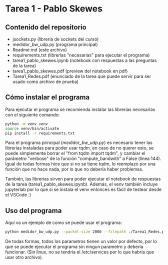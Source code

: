 # Tarea 1 - Pablo Skewes

## Contenido del repositorio


- jsockets.py (libreria de sockets del curso)
- medidor_bw_udp.py (programa principal)
- Readme.md (este archivo)
- requirements.txt (librerias "necesarias" para ejecutar el programa)
- tarea1_pablo_skewes.ipynb (notebook con respuestas a las preguntas de la tarea)
- tarea1_pablo_skewes.pdf (preview del notebook en pdf)
- Tarea1_Redes.pdf (enunciado de la tarea que puede servir para ser usado como archivo de prueba)



## Cómo instalar el programa

Para ejecutar el programa se recomienda instalar las librerias necesarias con el siguiente comando:

```bash
python -m venv venv
source venv/bin/activate
pip install -r requirements.txt
```

Para el programa principal (*medidor_bw_udp.py*) es necesario tener las librerias instaladas para poder usar tqdm, en caso de no querer esto, se puede simplemente borrar el "from tqdm import tqdm", y cambiar el parámetro "verbose" de la función "compute_bandwith" a False (linea 144). Igual de todas formas hice que si no se tiene tqdm, lo reemplazo por una función que no hace nada, por lo que no debería haber problemas.

También, las librerías sirven para poder ejecutar el notebook de respuestas de la tarea (tarea1_pablo_skewes.ipynb). Además, el venv también incluye jupyterlab por lo que si se instala el venv entonces es fácil de testear desde el VSCode :)

## Uso del programa

Aquí va un ejemplo de como se puede usar el programa:

```bash
python medidor_bw_udp.py --packet-size 2000 --filepath ./Tarea1_Redes.pdf --server-url anakena.dcc.uchile.cl --server-port 1818
```
De todas formas, todos los parametros tienen un valor por defecto, por lo que se puede ejecutar el programa sin ningun parametro y debería funcionar. (Sin linux, no se tendría el /etc/services por lo que habría que usar otro archivo).
